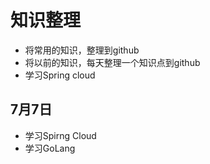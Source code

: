 # 知识整理
- 将常用的知识，整理到github
- 将以前的知识，每天整理一个知识点到github
- 学习Spring cloud



## 7月7日
- 学习Spirng Cloud
- 学习GoLang
